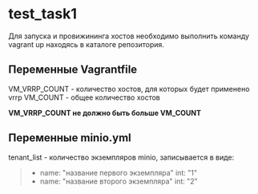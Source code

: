 # test_task1

Для запуска и провижининга хостов необходимо выполнить команду vagrant up находясь в каталоге репозитория.


## Переменные Vagrantfile

VM_VRRP_COUNT - количество хостов, для которых будет применено vrrp
VM_COUNT - общее количество хостов

**VM_VRRP_COUNT не должно быть больше VM_COUNT**



## Переменные minio.yml

tenant_list - количество экземпляров minio, записывается в виде:

> - name: "название первого экземпляра"
>   int: "1"
> - name: "название второго экземпляра"
>   int: "2"
